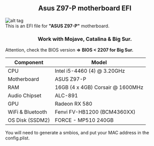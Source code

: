 <h2 align="center">Asus Z97-P motherboard EFI</h2>
  
![alt tag](https://i.ibb.co/FBnNQNz/Screen.jpg)  
This is an EFI file for **"ASUS Z97-P"** motherboard.  
  
<h3 align="center">     Work with Mojave, Catalina & Big Sur.  </h3>  



Attention, check the BIOS version **=>** **BIOS < 2207 for Big Sur.**

| **Component**    | **Model**                                  |
| ---------------- | ------------------------------------------ |
| CPU              | Intel i5-4460 (4) @ 3.20GHz                |
| Motherboard      | ASUS Z97-P                                 |
| RAM              | 16GB (4 x 4GB) Corsair @ 1600MHz           |
| Audio Chipset    | ALC-891                                    |
| GPU              | Radeon RX 580                              |
| WiFi & Bluetooth | Fenvi FV-HB1200 (BCM4360XX)                |
| OS Disk (SSDM2)  | FORCE - MP510 240GB                        |



You will need to generate a smbios, and put your MAC address in the config.plist.



